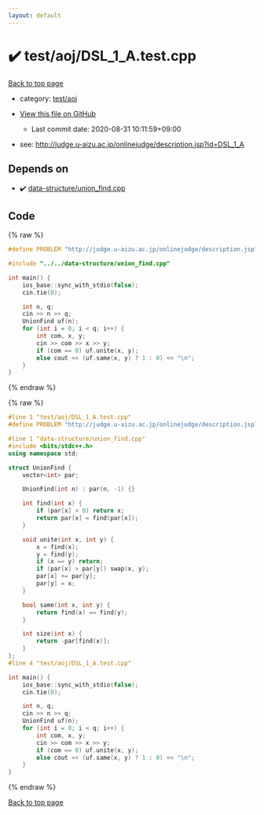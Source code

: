 ```yaml
---
layout: default
---
```


<!-- mathjax config similar to math.stackexchange -->
<script type="text/javascript" async
  src="https://cdnjs.cloudflare.com/ajax/libs/mathjax/2.7.5/MathJax.js?config=TeX-MML-AM_CHTML">
</script>
<script type="text/x-mathjax-config">
  MathJax.Hub.Config({
    TeX: { equationNumbers: { autoNumber: "AMS" }},
    tex2jax: {
      inlineMath: [ ['$','$'] ],
      processEscapes: true
    },
    "HTML-CSS": { matchFontHeight: false },
    displayAlign: "left",
    displayIndent: "2em"
  });
</script>

<script type="text/javascript" src="https://cdnjs.cloudflare.com/ajax/libs/jquery/3.4.1/jquery.min.js"></script>
<script src="https://cdn.jsdelivr.net/npm/jquery-balloon-js@1.1.2/jquery.balloon.min.js" integrity="sha256-ZEYs9VrgAeNuPvs15E39OsyOJaIkXEEt10fzxJ20+2I=" crossorigin="anonymous"></script>
<script type="text/javascript" src="../../../assets/js/copy-button.js"></script>
<link rel="stylesheet" href="../../../assets/css/copy-button.css" />


# :heavy_check_mark: test/aoj/DSL_1_A.test.cpp

<a href="../../../index.html">Back to top page</a>

* category: <a href="../../../index.html#0d0c91c0cca30af9c1c9faef0cf04aa9">test/aoj</a>
* <a href="{{ site.github.repository_url }}/blob/master/test/aoj/DSL_1_A.test.cpp">View this file on GitHub</a>
    - Last commit date: 2020-08-31 10:11:59+09:00


* see: <a href="http://judge.u-aizu.ac.jp/onlinejudge/description.jsp?id=DSL_1_A">http://judge.u-aizu.ac.jp/onlinejudge/description.jsp?id=DSL_1_A</a>


## Depends on

* :heavy_check_mark: <a href="../../../library/data-structure/union_find.cpp.html">data-structure/union_find.cpp</a>


## Code

<a id="unbundled"></a>
{% raw %}
```cpp
#define PROBLEM "http://judge.u-aizu.ac.jp/onlinejudge/description.jsp?id=DSL_1_A"

#include "../../data-structure/union_find.cpp"

int main() {
    ios_base::sync_with_stdio(false);
    cin.tie(0);

    int n, q;
    cin >> n >> q;
    UnionFind uf(n);
    for (int i = 0; i < q; i++) {
        int com, x, y;
        cin >> com >> x >> y;
        if (com == 0) uf.unite(x, y);
        else cout << (uf.same(x, y) ? 1 : 0) << "\n";
    }
}
```
{% endraw %}

<a id="bundled"></a>
{% raw %}
```cpp
#line 1 "test/aoj/DSL_1_A.test.cpp"
#define PROBLEM "http://judge.u-aizu.ac.jp/onlinejudge/description.jsp?id=DSL_1_A"

#line 1 "data-structure/union_find.cpp"
#include <bits/stdc++.h>
using namespace std;

struct UnionFind {
    vector<int> par;

    UnionFind(int n) : par(n, -1) {}

    int find(int x) {
        if (par[x] < 0) return x;
        return par[x] = find(par[x]);
    }

    void unite(int x, int y) {
        x = find(x);
        y = find(y);
        if (x == y) return;
        if (par[x] > par[y]) swap(x, y);
        par[x] += par[y];
        par[y] = x;
    }

    bool same(int x, int y) {
        return find(x) == find(y);
    }

    int size(int x) {
        return -par[find(x)];
    }
};
#line 4 "test/aoj/DSL_1_A.test.cpp"

int main() {
    ios_base::sync_with_stdio(false);
    cin.tie(0);

    int n, q;
    cin >> n >> q;
    UnionFind uf(n);
    for (int i = 0; i < q; i++) {
        int com, x, y;
        cin >> com >> x >> y;
        if (com == 0) uf.unite(x, y);
        else cout << (uf.same(x, y) ? 1 : 0) << "\n";
    }
}

```
{% endraw %}

<a href="../../../index.html">Back to top page</a>

